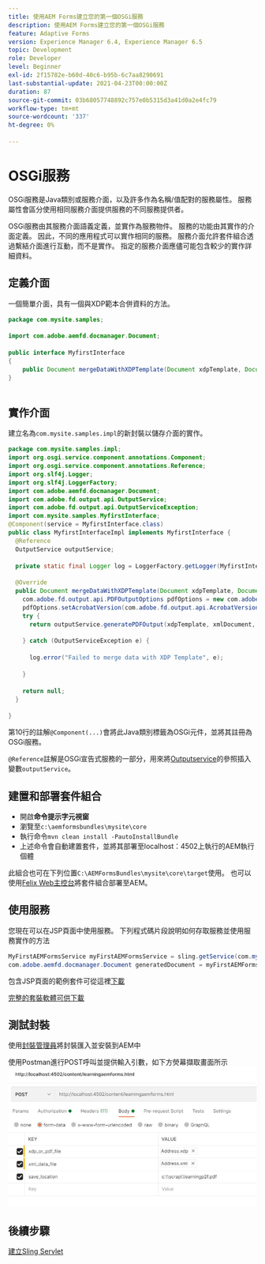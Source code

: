 ```yaml
---
title: 使用AEM Forms建立您的第一個OSGi服務
description: 使用AEM Forms建立您的第一個OSGi服務
feature: Adaptive Forms
version: Experience Manager 6.4, Experience Manager 6.5
topic: Development
role: Developer
level: Beginner
exl-id: 2f15782e-b60d-40c6-b95b-6c7aa8290691
last-substantial-update: 2021-04-23T00:00:00Z
duration: 87
source-git-commit: 03b68057748892c757e0b5315d3a41d0a2e4fc79
workflow-type: tm+mt
source-wordcount: '337'
ht-degree: 0%

---
```


# OSGi服務

OSGi服務是Java類別或服務介面，以及許多作為名稱/值配對的服務屬性。 服務屬性會區分使用相同服務介面提供服務的不同服務提供者。

OSGi服務由其服務介面語義定義，並實作為服務物件。 服務的功能由其實作的介面定義。 因此，不同的應用程式可以實作相同的服務。 服務介面允許套件組合透過繫結介面進行互動，而不是實作。 指定的服務介面應儘可能包含較少的實作詳細資料。

## 定義介面

一個簡單介面，具有一個與<span class="x x-first x-last">XDP</span>範本合併資料的方法。

```java
package com.mysite.samples;

import com.adobe.aemfd.docmanager.Document;

public interface MyfirstInterface
{
    public Document mergeDataWithXDPTemplate(Document xdpTemplate, Document xmlDocument);
}
 
```

## 實作介面

建立名為`com.mysite.samples.impl`的新封裝以儲存介面的實作。

```java
package com.mysite.samples.impl;
import org.osgi.service.component.annotations.Component;
import org.osgi.service.component.annotations.Reference;
import org.slf4j.Logger;
import org.slf4j.LoggerFactory;
import com.adobe.aemfd.docmanager.Document;
import com.adobe.fd.output.api.OutputService;
import com.adobe.fd.output.api.OutputServiceException;
import com.mysite.samples.MyfirstInterface;
@Component(service = MyfirstInterface.class)
public class MyfirstInterfaceImpl implements MyfirstInterface {
  @Reference
  OutputService outputService;

  private static final Logger log = LoggerFactory.getLogger(MyfirstInterfaceImpl.class);

  @Override
  public Document mergeDataWithXDPTemplate(Document xdpTemplate, Document xmlDocument) {
    com.adobe.fd.output.api.PDFOutputOptions pdfOptions = new com.adobe.fd.output.api.PDFOutputOptions();
    pdfOptions.setAcrobatVersion(com.adobe.fd.output.api.AcrobatVersion.Acrobat_11);
    try {
      return outputService.generatePDFOutput(xdpTemplate, xmlDocument, pdfOptions);

    } catch (OutputServiceException e) {

      log.error("Failed to merge data with XDP Template", e);

    }

    return null;
  }

}
```

第10行的註解`@Component(...)`會將此Java類別標籤為OSGi元件，並將其註冊為OSGi服務。

`@Reference`註解是OSGi宣告式服務的一部分，用來將[Outputservice](https://helpx.adobe.com/experience-manager/6-5/forms/javadocs/index.html?com/adobe/fd/output/api/OutputService.html)的參照插入變數`outputService`。


## 建置和部署套件組合

* 開啟&#x200B;**命令提示字元視窗**
* 瀏覽至`c:\aemformsbundles\mysite\core`
* 執行命令`mvn clean install -PautoInstallBundle`
* 上述命令會自動建置套件，並將其部署至localhost：4502上執行的AEM執行個體

此組合也可在下列位置`C:\AEMFormsBundles\mysite\core\target`使用。 也可以使用[Felix Web主控台](http://localhost:4502/system/console/bundles)將套件組合部署至AEM。

## 使用服務

您現在可以在JSP頁面中使用服務。 下列程式碼片段說明如何存取服務並使用服務實作的方法

```java
MyFirstAEMFormsService myFirstAEMFormsService = sling.getService(com.mysite.samples.MyFirstAEMFormsService.class);
com.adobe.aemfd.docmanager.Document generatedDocument = myFirstAEMFormsService.mergeDataWithXDPTemplate(xdp_or_pdf_template,xmlDocument);
```

包含JSP頁面的範例套件可從這裡[下載](assets/learning_aem_forms.zip)

[完整的套裝軟體可供下載](assets/mysite.core-1.0.0-SNAPSHOT.jar)

## 測試封裝

使用[封裝管理員](http://localhost:4502/crx/packmgr/index.jsp)將封裝匯入並安裝到AEM中

使用Postman進行POST呼叫並提供輸入引數，如下方熒幕擷取畫面所示
![郵遞員](assets/test-service-postman.JPG)

## 後續步驟

[建立Sling Servlet](./create-servlet.md)

